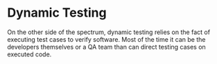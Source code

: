 # Dynamic Testing

On the other side of the spectrum, dynamic testing relies on the fact of executing test cases to verify software. Most of the time it can be the developers themselves or a QA team than can direct testing cases on executed code.

